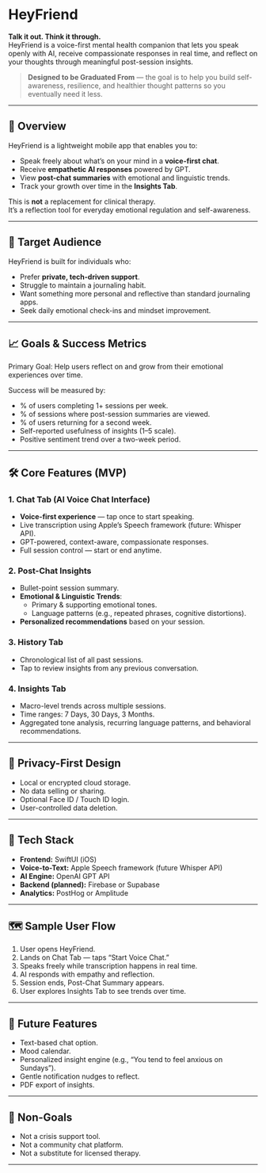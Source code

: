 # HeyFriend

**Talk it out. Think it through.**  
HeyFriend is a voice-first mental health companion that lets you speak openly with AI, receive compassionate responses in real time, and reflect on your thoughts through meaningful post-session insights.

> **Designed to be Graduated From** — the goal is to help you build self-awareness, resilience, and healthier thought patterns so you eventually need it less.

---

## 🌟 Overview

HeyFriend is a lightweight mobile app that enables you to:

- Speak freely about what’s on your mind in a **voice-first chat**.
- Receive **empathetic AI responses** powered by GPT.
- View **post-chat summaries** with emotional and linguistic trends.
- Track your growth over time in the **Insights Tab**.

This is **not** a replacement for clinical therapy.  
It’s a reflection tool for everyday emotional regulation and self-awareness.

---

## 🎯 Target Audience

HeyFriend is built for individuals who:

- Prefer **private, tech-driven support**.
- Struggle to maintain a journaling habit.
- Want something more personal and reflective than standard journaling apps.
- Seek daily emotional check-ins and mindset improvement.

---

## 📈 Goals & Success Metrics

Primary Goal: Help users reflect on and grow from their emotional experiences over time.

Success will be measured by:

- % of users completing 1+ sessions per week.
- % of sessions where post-session summaries are viewed.
- % of users returning for a second week.
- Self-reported usefulness of insights (1–5 scale).
- Positive sentiment trend over a two-week period.

---

## 🛠 Core Features (MVP)

### 1. Chat Tab (AI Voice Chat Interface)
- **Voice-first experience** — tap once to start speaking.
- Live transcription using Apple’s Speech framework (future: Whisper API).
- GPT-powered, context-aware, compassionate responses.
- Full session control — start or end anytime.

### 2. Post-Chat Insights
- Bullet-point session summary.
- **Emotional & Linguistic Trends**:
  - Primary & supporting emotional tones.
  - Language patterns (e.g., repeated phrases, cognitive distortions).
- **Personalized recommendations** based on your session.

### 3. History Tab
- Chronological list of all past sessions.
- Tap to review insights from any previous conversation.

### 4. Insights Tab
- Macro-level trends across multiple sessions.
- Time ranges: 7 Days, 30 Days, 3 Months.
- Aggregated tone analysis, recurring language patterns, and behavioral recommendations.

---

## 🔐 Privacy-First Design

- Local or encrypted cloud storage.
- No data selling or sharing.
- Optional Face ID / Touch ID login.
- User-controlled data deletion.

---

## 🚀 Tech Stack

- **Frontend:** SwiftUI (iOS)
- **Voice-to-Text:** Apple Speech framework (future Whisper API)
- **AI Engine:** OpenAI GPT API
- **Backend (planned):** Firebase or Supabase
- **Analytics:** PostHog or Amplitude

---

## 🗺 Sample User Flow

1. User opens HeyFriend.
2. Lands on Chat Tab — taps “Start Voice Chat.”
3. Speaks freely while transcription happens in real time.
4. AI responds with empathy and reflection.
5. Session ends, Post-Chat Summary appears.
6. User explores Insights Tab to see trends over time.

---

## 🔮 Future Features

- Text-based chat option.
- Mood calendar.
- Personalized insight engine (e.g., “You tend to feel anxious on Sundays”).
- Gentle notification nudges to reflect.
- PDF export of insights.

---

## 📌 Non-Goals

- Not a crisis support tool.
- Not a community chat platform.
- Not a substitute for licensed therapy.

---

